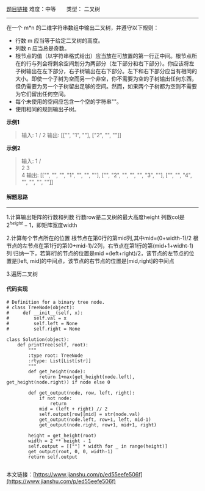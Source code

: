 [题目链接](https://leetcode-cn.com/problems/print-binary-tree/)
难度：中等          &nbsp;&nbsp;&nbsp;&nbsp;&nbsp;&nbsp;类型： 二叉树 
***
 在一个 m*n 的二维字符串数组中输出二叉树，并遵守以下规则：

- 行数 m 应当等于给定二叉树的高度。
- 列数 n 应当总是奇数。
- 根节点的值（以字符串格式给出）应当放在可放置的第一行正中间。根节点所在的行与列会将剩余空间划分为两部分（左下部分和右下部分）。你应该将左子树输出在左下部分，右子树输出在右下部分。左下和右下部分应当有相同的大小。即使一个子树为空而另一个非空，你不需要为空的子树输出任何东西，但仍需要为另一个子树留出足够的空间。然而，如果两个子树都为空则不需要为它们留出任何空间。
- 每个未使用的空间应包含一个空的字符串""。
- 使用相同的规则输出子树。


 
**示例1**
> 输入:
     1
    /
   2
输出:
[["", "1", ""],
 ["2", "", ""]]

**示例2**
>输入:
     1
    / \
   2   3
    \
     4
输出:
[["", "", "", "1", "", "", ""],
 ["", "2", "", "", "", "3", ""],
 ["", "", "4", "", "", "", ""]]

#### 解题思路
***
 1.计算输出矩阵的行数和列数
行数row是二叉树的最大高度height
列数col是$2^{height}-1$，即矩阵宽度width

2.计算每个节点所在的位置
根节点在第0行的第mid列,其中mid=(0+width-1)/2
根节点的左节点在第1行的第(0+mid-1)/2列，右节点在第1行的第(mid+1+widht-1)列
归纳一下，若第i行的节点的位置是mid =(left+right)/2，该节点的左节点的位置是[left, mid]的中间点，该节点的右节点的位置是[mid,right]的中间点

3.遍历二叉树

#### 代码实现
```
# Definition for a binary tree node.
# class TreeNode(object):
#     def __init__(self, x):
#         self.val = x
#         self.left = None
#         self.right = None

class Solution(object):
    def printTree(self, root):
        """
        :type root: TreeNode
        :rtype: List[List[str]]
        """
        def get_height(node):
            return 1+max(get_height(node.left), get_height(node.right)) if node else 0
        
        def get_output(node, row, left, right):
            if not node:
                return 
            mid = (left + right) // 2
            self.output[row][mid] = str(node.val)
            get_output(node.left, row+1, left, mid-1)
            get_output(node.right, row+1, mid+1, right)
            
        height = get_height(root)
        width = 2 ** height - 1
        self.output = [[""] * width for _ in range(height)]
        get_output(root, 0, 0, width-1)
        return self.output
        
```

本文链接：[https://www.jianshu.com/p/ed55eefe506f](https://www.jianshu.com/p/ed55eefe506f)
